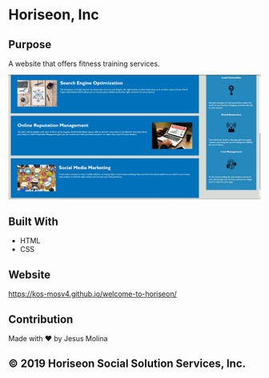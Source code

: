 # Horiseon, Inc

## Purpose
A website that offers fitness training services.

![Screenshot of Webpage](/assets/images/screenshot.jpg?raw=true 'Screenshot of Webpage')

## Built With
* HTML
* CSS

## Website
https://kos-mosv4.github.io/welcome-to-horiseon/

## Contribution
Made with ❤️  by Jesus Molina

## © 2019 Horiseon Social Solution Services, Inc.
